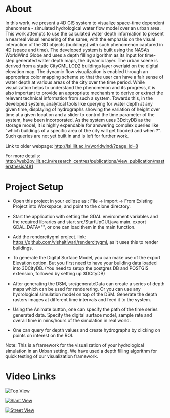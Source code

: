# About
In this work, we present a 4D GIS system to visualize space-time dependent phenomena - simulated hydrological water flow model over an urban area. This work attempts to use the calculated water depth information to present a nearreal visual rendering of the same, with the emphasis on the visual interaction of the 3D objects (buildings) with such phenomenon captured in 4D (space and time). The developed system is built using the NASA’s WorldWind Globe and uses a depth filling algorithm as its input for time-step generated water depth maps, the dynamic layer. The urban scene is derived from a static CityGML LOD2 buildings layer overlaid on the digital elevation map. The dynamic flow visualization is enabled through an appropriate color mapping scheme so that the user can have a fair sense of water depth at various areas of the city over the time period. While visualization helps to understand the phenomenon and its progress, it is also important to provide an appropriate mechanism to derive or extract the relevant technical information from such a system. Towards this, in the developed system, analytical tools like querying for water depth at any given time, displaying of hydrographs showing the variation of height over time at a given location and a slider to control the time parameter of the system, have been incorporated. As the system uses 3DcityDB as the storage model, it is highly expendable for answering complex queries like ”which buildings of a specific area of the city will get flooded and when ?”. Such queries are not yet built in and is left for further work. 

Link to older webpage: http://lsi.iiit.ac.in/worldwind/?page_id=8

For more details: http://web2py.iiit.ac.in/research_centres/publications/view_publication/mastersthesis/481

# Project Setup
- Open this project in your eclipse as : File -> import -> From Existing Project into Workspace, and point to the clone directory.

- Start the application with setting the GDAL environment variables and the required libraries and start src/StartUpGUI.java main.
export GDAL_DATA="", or one can load them in the main function.

- Add the rendercitygml project. link: https://github.com/vishaltiwari/rendercitygml, as it uses this to render buildings.

- To generate the Digital Surface Model, you can make use of the export Elevation option. But you first need to have your building data loaded into 3DCityDB. (You need to setup the postgres DB and POSTGIS extension, followed by setting up 3DCityDB)

- After generating the DSM, src/generateData can create a series of depth maps which can be used for renderering. Or you can use any hydrological simulation model on top of the DSM. Generate the depth rasters images at different time intervals and feed it to the system.

- Using the Animate button, one can specify the path of the time series generated data. Specify the digital surface model, sample rate and overall time in mins/hours of the simulation in real world.

- One can query for depth values and create hydrographs by clicking on points on interest on the ROI.

Note: This is a framework for the visualization of your hydrological simulation in an Urban setting. We have used a depth filling algorithm for quick testing of our visualization framework.

# Video Links

[![Top View](https://i.imgur.com/zJNXNIj.png)](https://youtu.be/U7mCD743LYI)


[![Slant View](https://i.imgur.com/Hh9HWPk.png)](https://youtu.be/TcXzJTHYB1g)


[![Street View](https://i.imgur.com/n0XCuAe.png)](https://youtu.be/XkrBYgpxB8k)


